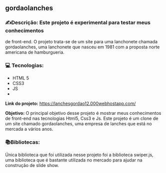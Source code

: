## gordaolanches

[](https://emojiterra.com/pt/escrevendo-a-mao/)

### ✍️**Descrição:** Este projeto é experimental para  testar meus conhecimentos
de front-end. O projeto trata-se de um site para uma lanchonete chamada gordaolanches, uma lanchonete  que nasceu em 1981 com a proposta norte americana de hamburgueria.



[](https://emojipedia.org/laptop/)

### 💻 **Tecnologias:** 

 - HTML 5
 - CSS3
 - JS
 - 

**Link do projeto:**
https://lanchesgordao12.000webhostapp.com/


**Objetivo:** O principal objetivo desse projeto é mostrar meus conhecimentos 
de front-end nas tecnologias Html5, Css3 e Js. Este projeto é um clone de um site
chamado gordaolanches, uma empresa de lanches que está no mercada a vários anos.


[](https://emojipedia.org/books/)

### 📚**Bibliotecas:** 
 Única biblioteca que foi utilizada nesse projeto foi a biblioteca swiper.js, uma biblioteca que é bastante utilizada no mercado para ajudar na construção de slide show.







